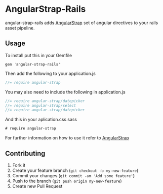 # AngularStrap-Rails

angular-strap-rails adds [AngularStrap](http://mgcrea.github.io/angular-strap/)
set of angular directives to your rails asset pipeline. 

## Usage

To install put this in your Gemfile

```Gemfile
gem 'angular-strap-rails'
```

Then add the following to your application.js
```Javascript
//= require angular-strap
```

You may also need to include the following in application.js
```Javascript
//= require angular-strap/datepicker
//= require angular-strap/select
//= require angular-strap/datepicker
```

And this in your aplication.css.sass
```Sass
# require angular-strap
```

For further information on how to use it refer to [AngularStrap](http://mgcrea.github.io/angular-strap/) 

## Contributing

1. Fork it
2. Create your feature branch (`git checkout -b my-new-feature`)
3. Commit your changes (`git commit -am 'Add some feature'`)
4. Push to the branch (`git push origin my-new-feature`)
5. Create new Pull Request
